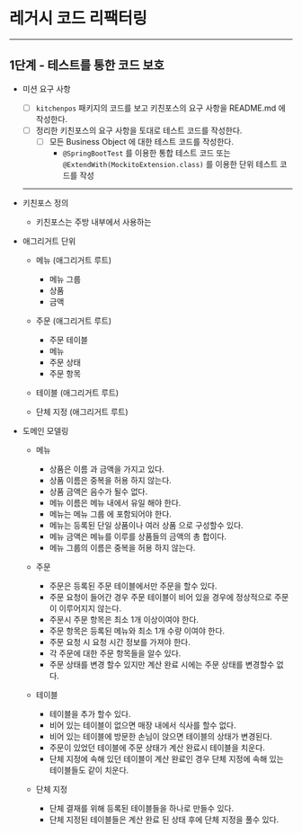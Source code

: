 # 레거시 코드 리팩터링
----
## 1단계 - 테스트를 통한 코드 보호 

- 미션 요구 사항 
  - [ ] ```kitchenpos``` 패키지의 코드를 보고 키친포스의 요구 사항을 README.md 에 작성한다.
  - [ ] 정리한 키친포스의 요구 사항을 토대로 테스트 코드를 작성한다.
    - [ ] 모든 Business Object 에 대한 테스트 코드를 작성한다.
      - ```@SpringBootTest``` 를 이용한 통합 테스트 코드 또는 ```@ExtendWith(MockitoExtension.class)``` 를 이용한 단위 테스트 코드를 작성

  ----------
- 키친포스 정의 
  - 키친포스는 주방 내부에서 사용하는 
- 애그리거트 단위 
  - 메뉴 (애그리거트 루트)
    - 메뉴 그룹 
    - 상품
    - 금액 
  
  - 주문 (애그리거트 루트)
    - 주문 테이블 
    - 메뉴 
    - 주문 상태 
    - 주문 항목 
  
  - 테이블 (애그리거트 루트)

  - 단체 지정 (애그리거트 루트)
  
- 도메인 모델링
  - 메뉴
    - 상품은 이름 과 금액을 가지고 있다.
    - 상품 이름은 중복을 허용 하지 않는다.
    - 상품 금액은 음수가 될수 없다.
    - 메뉴 이름은 메뉴 내에서 유일 해야 한다.
    - 메뉴는 메뉴 그룹 에 포함되어야 한다.
    - 메뉴는 등록된 단일 상품이나 여러 상품 으로 구성할수 있다. 
    - 메뉴 금액은 메뉴를 이루를 상품들의 금액의 총 합이다.
    - 메뉴 그룹의 이름은 중복을 허용 하지 않는다.
  
  - 주문 
    - 주문은 등록된 주문 테이블에서만 주문을 할수 있다.
    - 주문 요청이 들어간 경우 주문 테이블이 비어 있을 경우에 정상적으로 주문이 이루어지지 않는다.
    - 주문시 주문 항목은 최소 1개 이상이여야 한다.
    - 주문 항목은 등록된 메뉴와 최소 1개 수량 이여야 한다.
    - 주문 요청 시 요청 시간 정보를 가져야 한다.
    - 각 주문에 대한 주문 항목들을 알수 있다.
    - 주문 상태를 변경 할수 있지만 계산 완료 시에는 주문 상태를 변경할수 없다.

  - 테이블
    - 테이블을 추가 할수 있다.
    - 비어 있는 테이블이 없으면 매장 내에서 식사를 할수 없다.
    - 비어 있는 테이블에 방문한 손님이 앉으면 테이블의 상태가 변경된다.
    - 주문이 있었던 테이블에 주문 상태가 계산 완료시 테이블을 치운다.
    - 단체 지정에 속해 있던 테이블이 계산 완료인 경우 단체 지정에 속해 있는 테이블들도 같이 치운다.

  - 단체 지정
    - 단체 결재를 위해 등록된 테이블들을 하나로 만들수 있다.
    - 단체 지정된 테이블들은 계산 완료 된 상태 후에 단체 지정을 풀수 있다. 


  
          